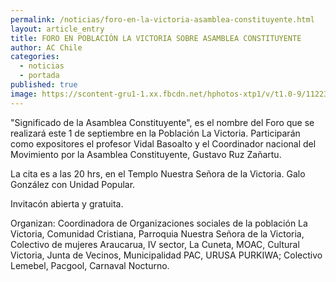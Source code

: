 ```yaml
---
permalink: /noticias/foro-en-la-victoria-asamblea-constituyente.html
layout: article_entry
title: FORO EN POBLACIÓN LA VICTORIA SOBRE ASAMBLEA CONSTITUYENTE
author: AC Chile
categories: 
  - noticias
  - portada
published: true
image: https://scontent-gru1-1.xx.fbcdn.net/hphotos-xtp1/v/t1.0-9/11223487_443093825883166_7527893535204036611_n.jpg?oh=73eaaf7a1553ff00c3332124417df8e6&oe=5636F328
---
```


"Significado de la Asamblea Constituyente", es el nombre del Foro que se realizará este 1 de septiembre en la Población La Victoria.
Participarán como expositores el profesor Vidal Basoalto y el Coordinador nacional del Movimiento por la Asamblea Constituyente, Gustavo Ruz Zañartu.

La cita es a las 20 hrs, en el Templo Nuestra Señora de la Victoria. Galo González con Unidad Popular.

Invitacón abierta y gratuita.

Organizan: Coordinadora de Organizaciones sociales de la población La Victoria, Comunidad Cristiana, Parroquia Nuestra Señora de la Victoria, Colectivo de mujeres Araucarua, IV sector, La Cuneta, MOAC, Cultural Victoria, Junta de Vecinos, Municipalidad PAC, URUSA PURKIWA; Colectivo Lemebel, Pacgool, Carnaval Nocturno.
